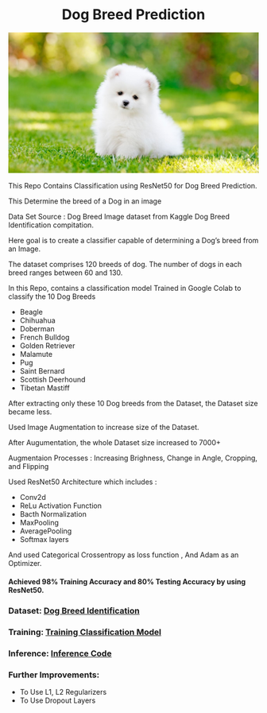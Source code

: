 # <div align="center"> Dog Breed Prediction </div>
<p align="center">
  <img src="image.jpg">
</p>

This Repo Contains Classification using ResNet50 for Dog Breed Prediction. 

This Determine the breed of a Dog in an image

Data Set Source : Dog Breed Image dataset from Kaggle Dog Breed Identification compitation. <br>

Here goal is to create a classifier capable of determining a Dog’s breed from an Image. 

The dataset comprises 120 breeds of dog. The number of dogs in each breed ranges between 60 and 130. 

In this Repo, contains a classification model Trained in Google Colab to classify the 10 Dog Breeds 

- Beagle
- Chihuahua
- Doberman
- French Bulldog
- Golden Retriever
- Malamute
- Pug
- Saint Bernard 
- Scottish Deerhound
- Tibetan Mastiff

After extracting only these 10 Dog breeds from the Dataset, the Dataset size became less. 

Used Image Augmentation to increase size of the Dataset. 

After Augumentation, the whole Dataset size increased to 7000+

Augmentaion Processes :  Increasing Brighness, Change in Angle, Cropping, and Flipping 
 
Used ResNet50 Architecture which includes :

- Conv2d
- ReLu Activation Function
- Bacth Normalization
- MaxPooling
- AveragePooling 
- Softmax layers


And used Categorical Crossentropy as loss function , And Adam as an Optimizer.

#### Achieved 98% Training Accuracy and 80% Testing Accuracy by using ResNet50. 

### Dataset: [Dog Breed Identification](https://www.kaggle.com/c/dog-breed-identification/data)

### Training: [Training Classification Model](https://github.com/VijithaSirra/Dog_Breed_Prediction/blob/main/Dog_Breed_Train.ipynb)

### Inference: [Inference Code](https://github.com/VijithaSirra/Dog_Breed_Prediction/blob/main/Inference.ipynb)

### Further Improvements: 
- To Use L1, L2 Regularizers 
- To Use Dropout Layers
